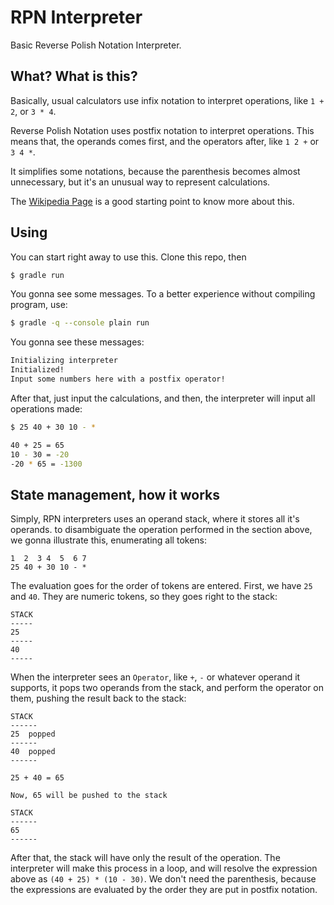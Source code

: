 # RPN Interpreter

Basic Reverse Polish Notation Interpreter. 

## What? What is this?

Basically, usual calculators use infix notation to interpret operations, like
`1 + 2`, or `3 * 4`.

Reverse Polish Notation uses postfix notation to interpret operations. This means 
that, the operands comes first, and the operators after, like `1 2 +` or `3 4 *`. 

It simplifies some notations, because the parenthesis becomes almost unnecessary, 
but it's an unusual way to represent calculations. 

The [Wikipedia Page](https://en.wikipedia.org/wiki/Reverse_Polish_notation) is 
a good starting point to know more about this.

## Using 

You can start right away to use this.
Clone this repo, then 

```sh 
$ gradle run
```

You gonna see some messages. To a better experience without compiling program, 
use: 

```sh 
$ gradle -q --console plain run
```

You gonna see these messages: 

```sh 
Initializing interpreter
Initialized!
Input some numbers here with a postfix operator!
```

After that, just input the calculations, and then, the interpreter will 
input all operations made:

```sh 
$ 25 40 + 30 10 - *

40 + 25 = 65
10 - 30 = -20
-20 * 65 = -1300
```

## State management, how it works 

Simply, RPN interpreters uses an operand stack, where it stores all it's operands. 
to disambiguate the operation performed in the section above, we gonna illustrate this, 
enumerating all tokens:

```
1  2  3 4  5  6 7 
25 40 + 30 10 - * 
```

The evaluation goes for the order of tokens are entered.
First, we have `25` and `40`. They are numeric tokens, so they goes right to 
the stack:

```
STACK 
-----
25
-----
40
-----
```

When the interpreter sees an `Operator`, like `+`, `-` or whatever operand it 
supports, it pops two operands from the stack, and perform the operator on them,
pushing the result back to the stack:

```
STACK 
------
25  popped
------
40  popped
------

25 + 40 = 65

Now, 65 will be pushed to the stack 

STACK
------
65
------
```

After that, the stack will have only the result of the operation. The interpreter 
will make this process in a loop, and will resolve the expression above as 
`(40 + 25) * (10 - 30)`. We don't need the parenthesis, because the expressions 
are evaluated by the order they are put in postfix notation.
